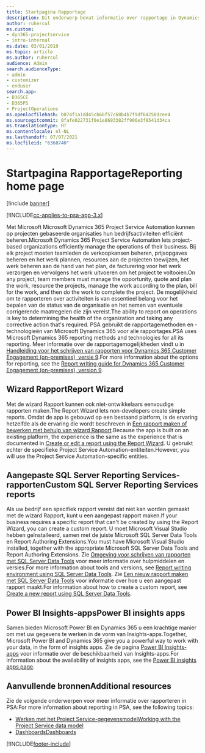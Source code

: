 ```yaml
---
title: Startpagina Rapportage
description: Dit onderwerp bevat informatie over rapportage in Dynamics 365 Project Service Automation.
author: ruhercul
ms.custom:
- dyn365-projectservice
- intro-internal
ms.date: 03/01/2019
ms.topic: article
ms.author: ruhercul
audience: Admin
search.audienceType:
- admin
- customizer
- enduser
search.app:
- D365CE
- D365PS
- ProjectOperations
ms.openlocfilehash: b074f1a1dd45cb66f57c68b4b7f9df64250dcee4
ms.sourcegitcommit: 0fafe022731f0e1e8693382ff906e3f8541d34ca
ms.translationtype: HT
ms.contentlocale: nl-NL
ms.lasthandoff: 07/07/2021
ms.locfileid: "6368740"
---
```

# <a name="reporting-home-page"></a><span data-ttu-id="83e4b-103">Startpagina Rapportage</span><span class="sxs-lookup"><span data-stu-id="83e4b-103">Reporting home page</span></span>

[!include [banner](../includes/psa-now-project-operations.md)]

[!INCLUDE[cc-applies-to-psa-app-3.x](../includes/cc-applies-to-psa-app-3x.md)]

<span data-ttu-id="83e4b-104">Met Microsoft Microsoft Dynamics 365 Project Service Automation kunnen op projecten gebaseerde organisaties hun bedrijfsactiviteiten efficiënt beheren.</span><span class="sxs-lookup"><span data-stu-id="83e4b-104">Microsoft Dynamics 365 Project Service Automation lets project-based organizations efficiently manage the operations of their business.</span></span> <span data-ttu-id="83e4b-105">Bij elk project moeten teamleden de verkoopkansen beheren, prijsopgaves beheren en het werk plannen, resources aan de projecten toewijzen, het werk beheren aan de hand van het plan, de facturering voor het werk verzorgen en vervolgens het werk uitvoeren om het project te voltooien.</span><span class="sxs-lookup"><span data-stu-id="83e4b-105">On any project, team members must manage the opportunity, quote and plan the work, resource the projects, manage the work according to the plan, bill for the work, and then do the work to complete the project.</span></span> <span data-ttu-id="83e4b-106">De mogelijkheid om te rapporteren over activiteiten is van essentieel belang voor het bepalen van de status van de organisatie en het nemen van eventuele corrigerende maatregelen die zijn vereist.</span><span class="sxs-lookup"><span data-stu-id="83e4b-106">The ability to report on operations is key to determining the health of the organization and taking any corrective action that's required.</span></span> <span data-ttu-id="83e4b-107">PSA gebruikt de rapportagemethoden en -technologieën van Microsoft Dynamics 365 voor alle rapportages.</span><span class="sxs-lookup"><span data-stu-id="83e4b-107">PSA uses Microsoft Dynamics 365 reporting methods and technologies for all its reporting.</span></span> <span data-ttu-id="83e4b-108">Meer informatie over de rapportagemogelijkheden vindt u in [Handleiding voor het schrijven van rapporten voor Dynamics 365 Customer Engagement (on-premises), versie 9](/dynamics365/customerengagement/on-premises/analytics/reporting-analytics-with-dynamics-365).</span><span class="sxs-lookup"><span data-stu-id="83e4b-108">For more information about the options for reporting, see the [Report writing guide for Dynamics 365 Customer Engagement (on-premises), version 9](/dynamics365/customerengagement/on-premises/analytics/reporting-analytics-with-dynamics-365).</span></span>

## <a name="report-wizard"></a><span data-ttu-id="83e4b-109">Wizard Rapport</span><span class="sxs-lookup"><span data-stu-id="83e4b-109">Report Wizard</span></span>

<span data-ttu-id="83e4b-110">Met de wizard Rapport kunnen ook niet-ontwikkelaars eenvoudige rapporten maken.</span><span class="sxs-lookup"><span data-stu-id="83e4b-110">The Report Wizard lets non-developers create simple reports.</span></span> <span data-ttu-id="83e4b-111">Omdat de app is gebouwd op een bestaand platform, is de ervaring hetzelfde als de ervaring die wordt beschreven in [Een rapport maken of bewerken met behulp van wizard Rapport](/dynamics365/customerengagement/on-premises/basics/create-edit-copy-report-wizard).</span><span class="sxs-lookup"><span data-stu-id="83e4b-111">Because the app is built on an existing platform, the experience is the same as the experience that is documented in [Create or edit a report using the Report Wizard](/dynamics365/customerengagement/on-premises/basics/create-edit-copy-report-wizard).</span></span> <span data-ttu-id="83e4b-112">U gebruikt echter de specifieke Project Service Automation-entiteiten.</span><span class="sxs-lookup"><span data-stu-id="83e4b-112">However, you will use the Project Service Automation-specific entities.</span></span>

## <a name="custom-sql-server-reporting-services-reports"></a><span data-ttu-id="83e4b-113">Aangepaste SQL Server Reporting Services-rapporten</span><span class="sxs-lookup"><span data-stu-id="83e4b-113">Custom SQL Server Reporting Services reports</span></span>

<span data-ttu-id="83e4b-114">Als uw bedrijf een specifiek rapport vereist dat niet kan worden gemaakt met de wizard Rapport, kunt u een aangepast rapport maken.</span><span class="sxs-lookup"><span data-stu-id="83e4b-114">If your business requires a specific report that can't be created by using the Report Wizard, you can create a custom report.</span></span> <span data-ttu-id="83e4b-115">U moet Microsoft Visual Studio hebben geïnstalleerd, samen met de juiste Microsoft SQL Server Data Tools en Report Authoring Extensions.</span><span class="sxs-lookup"><span data-stu-id="83e4b-115">You must have Microsoft Visual Studio installed, together with the appropriate Microsoft SQL Server Data Tools and Report Authoring Extensions.</span></span> <span data-ttu-id="83e4b-116">Zie [Omgeving voor schrijven van rapporten met SQL Server Data Tools](/dynamics365/customerengagement/on-premises/analytics/report-writing-environment-using-sql-server-data-tools) voor meer informatie over hulpmiddelen en versies.</span><span class="sxs-lookup"><span data-stu-id="83e4b-116">For more information about tools and versions, see [Report writing environment using SQL Server Data Tools](/dynamics365/customerengagement/on-premises/analytics/report-writing-environment-using-sql-server-data-tools).</span></span> <span data-ttu-id="83e4b-117">Zie [Een nieuw rapport maken met SQL Server Data Tools](/dynamics365/customerengagement/on-premises/analytics/create-a-new-report-using-sql-server-data-tools) voor informatie over hoe u een aangepast rapport maakt.</span><span class="sxs-lookup"><span data-stu-id="83e4b-117">For information about how to create a custom report, see [Create a new report using SQL Server Data Tools](/dynamics365/customerengagement/on-premises/analytics/create-a-new-report-using-sql-server-data-tools).</span></span>

## <a name="power-bi-insights-apps"></a><span data-ttu-id="83e4b-118">Power BI Insights-apps</span><span class="sxs-lookup"><span data-stu-id="83e4b-118">Power BI insights apps</span></span>

<span data-ttu-id="83e4b-119">Samen bieden Microsoft Power BI en Dynamics 365 u een krachtige manier om met uw gegevens te werken in de vorm van Insights-apps.</span><span class="sxs-lookup"><span data-stu-id="83e4b-119">Together, Microsoft Power BI and Dynamics 365 give you a powerful way to work with your data, in the form of insights apps.</span></span> <span data-ttu-id="83e4b-120">Zie de pagina [Power BI Insights-apps](https://powerbi.microsoft.com/power-bi-insights-apps/) voor informatie over de beschikbaarheid van Insights-apps.</span><span class="sxs-lookup"><span data-stu-id="83e4b-120">For information about the availability of insights apps, see the [Power BI insights apps page](https://powerbi.microsoft.com/power-bi-insights-apps/).</span></span>


## <a name="additional-resources"></a><span data-ttu-id="83e4b-121">Aanvullende bronnen</span><span class="sxs-lookup"><span data-stu-id="83e4b-121">Additional resources</span></span>
<span data-ttu-id="83e4b-122">Zie de volgende onderwerpen voor meer informatie over rapporteren in PSA:</span><span class="sxs-lookup"><span data-stu-id="83e4b-122">For more information about reporting in PSA, see the following topics:</span></span>

- [<span data-ttu-id="83e4b-123">Werken met het Project Service-gegevensmodel</span><span class="sxs-lookup"><span data-stu-id="83e4b-123">Working with the Project Service data model</span></span>](reports-working-project-service-data-model.md)
- [<span data-ttu-id="83e4b-124">Dashboards</span><span class="sxs-lookup"><span data-stu-id="83e4b-124">Dashboards</span></span>](reports-dashboards.md)



[!INCLUDE[footer-include](../includes/footer-banner.md)]